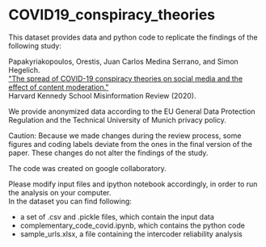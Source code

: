 # COVID19_conspiracy_theories

This dataset provides data and python code to replicate the findings of the following study:

Papakyriakopoulos, Orestis, Juan Carlos Medina Serrano, and Simon Hegelich.\
["The spread of COVID-19 conspiracy theories on social media and the effect of content moderation."](https://misinforeview.hks.harvard.edu/wp-content/uploads/2020/08/HKSMR_Journal_Article_Conspiracies_Copyedtis_OP_CSC.pdf) \
Harvard Kennedy School Misinformation Review (2020). 

We provide anonymized data according to the EU General Data Protection Regulation and the Technical University of Munich privacy policy. 

Caution: Because we made changes during the review process, some figures and coding labels deviate from the ones in the final version of the paper. These changes do not alter the findings of the study. 

The code was created on google collaboratory.

Please modify input files and ipython notebook accordingly, in order to run the analysis on your computer.\
In the dataset you can find following: 
- a set of .csv and .pickle files, which contain the input data 
- complementary_code_covid.ipynb, which contains the python code 
- sample_urls.xlsx, a file containing the intercoder reliability analysis 
